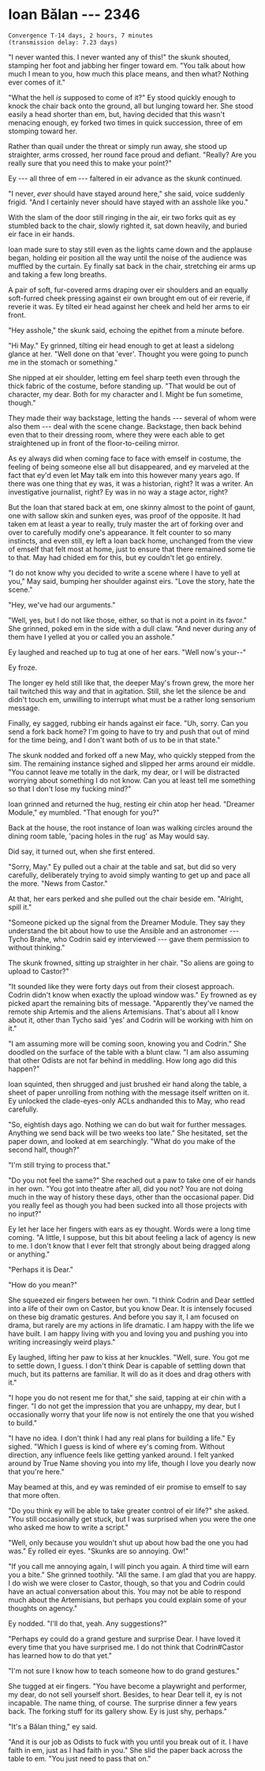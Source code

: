 # Ioan Bălan --- 2346

    Convergence T-14 days, 2 hours, 7 minutes
    (transmission delay: 7.23 days)

"I never wanted this. I never wanted any of this!" the skunk shouted, stamping her foot and jabbing her finger toward em. "You talk about how much I mean to you, how much this place means, and then what? Nothing ever comes of it."

"What the hell *is* supposed to come of it?" Ey stood quickly enough to knock the chair back onto the ground, all but lunging toward her. She stood easily a head shorter than em, but, having decided that this wasn't menacing enough, ey forked two times in quick succession, three of em stomping toward her.

Rather than quail under the threat or simply run away, she stood up straighter, arms crossed, her round face proud and defiant. "Really? Are you really sure that you need this to make your point?"

Ey --- all three of em --- faltered in eir advance as the skunk continued.

"I never, *ever* should have stayed around here," she said, voice suddenly frigid. "And I certainly never should have stayed with an asshole like you."

With the slam of the door still ringing in the air, eir two forks quit as ey stumbled back to the chair, slowly righted it, sat down heavily, and buried eir face in eir hands.

Ioan made sure to stay still even as the lights came down and the applause began, holding eir position all the way until the noise of the audience was muffled by the curtain. Ey finally sat back in the chair, stretching eir arms up and taking a few long breaths. 

A pair of soft, fur-covered arms draping over eir shoulders and an equally soft-furred cheek pressing against eir own brought em out of eir reverie, if reverie it was. Ey tilted eir head against her cheek and held her arms to eir front.

"Hey asshole," the skunk said, echoing the epithet from a minute before.

"Hi May." Ey grinned, tilting eir head enough to get at least a sidelong glance at her. "Well done on that 'ever'. Thought you were going to punch me in the stomach or something."

She nipped at eir shoulder, letting em feel sharp teeth even through the thick fabric of the costume, before standing up. "That would be out of character, my dear. Both for my character and I. Might be fun sometime, though."

They made their way backstage, letting the hands --- several of whom were also them --- deal with the scene change. Backstage, then back behind even that to their dressing room, where they were each able to get straightened up in front of the floor-to-ceiling mirror.

As ey always did when coming face to face with emself in costume, the feeling of being someone else all but disappeared, and ey marveled at the fact that ey'd even let May talk em into this however many years ago. If there was one thing that ey was, it was a historian, right? It was a writer. An investigative journalist, right? Ey was in no way a stage actor, right?

But the Ioan that stared back at em, one skinny almost to the point of gaunt, one with sallow skin and sunken eyes, was proof of the opposite. It had taken em at least a year to really, truly master the art of forking over and over to carefully modify one's appearance. It felt counter to so many instincts, and even still, ey left a Ioan back home, unchanged from the view of emself that felt most at home, just to ensure that there remained some tie to that. May had chided em for this, but ey couldn't let go entirely.

"I do not know why you decided to write a scene where I have to yell at you," May said, bumping her shoulder against eirs. "Love the story, hate the scene."

"Hey, we've had our arguments."

"Well, yes, but I do not like those, either, so that is not a point in its favor." She grinned, poked em in the side with a dull claw. "And never during any of them have I yelled at you or called you an asshole."

Ey laughed and reached up to tug at one of her ears. "Well now's your--"

Ey froze.

The longer ey held still like that, the deeper May's frown grew, the more her tail twitched this way and that in agitation. Still, she let the silence be and didn't touch em, unwilling to interrupt what must be a rather long sensorium message.

Finally, ey sagged, rubbing eir hands against eir face. "Uh, sorry. Can you send a fork back home? I'm going to have to try and push that out of mind for the time being, and I don't want both of us to be in that state."

The skunk nodded and forked off a new May, who quickly stepped from the sim. The remaining instance sighed and slipped her arms around eir middle. "You cannot leave me totally in the dark, my dear, or I will be distracted worrying about something I do not know. Can you at least tell me something so that I don't lose my fucking mind?"

Ioan grinned and returned the hug, resting eir chin atop her head. "Dreamer Module," ey mumbled. "That enough for you?"

Back at the house, the root instance of Ioan was walking circles around the dining room table, 'pacing holes in the rug' as May would say.

Did say, it turned out, when she first entered.

"Sorry, May." Ey pulled out a chair at the table and sat, but did so very carefully, deliberately trying to avoid simply wanting to get up and pace all the more. "News from Castor."

At that, her ears perked and she pulled out the chair beside em. "Alright, spill it."

"Someone picked up the signal from the Dreamer Module. They say they understand the bit about how to use the Ansible and an astronomer --- Tycho Brahe, who Codrin said ey interviewed --- gave them permission to without thinking."

The skunk frowned, sitting up straighter in her chair. "So aliens are going to upload to Castor?"

"It sounded like they were forty days out from their closest approach. Codrin didn't know when exactly the upload window was." Ey frowned as ey picked apart the remaining bits of message. "Apparently they've named the remote ship Artemis and the aliens Artemisians. That's about all I know about it, other than Tycho said 'yes' and Codrin will be working with him on it."

"I am assuming more will be coming soon, knowing you and Codrin." She doodled on the surface of the table with a blunt claw. "I am also assuming that other Odists are not far behind in meddling. How long ago did this happen?"

Ioan squinted, then shrugged and just brushed eir hand along the table, a sheet of paper unrolling from nothing with the message itself written on it. Ey unlocked the clade-eyes-only ACLs andhanded this to May, who read carefully.

"So, eightish days ago. Nothing we can do but wait for further messages. Anything we send back will be two weeks too late." She hesitated, set the paper down, and looked at em searchingly. "What do you make of the second half, though?"

"I'm still trying to process that."

"Do you not feel the same?" She reached out a paw to take one of eir hands in her own. "You got into theatre after all, did you not? You are not doing much in the way of history these days, other than the occasional paper. Did you really feel as though you had been sucked into all those projects with no input?"

Ey let her lace her fingers with ears as ey thought. Words were a long time coming. "A little, I suppose, but this bit about feeling a lack of agency is new to me. I don't know that I ever felt that strongly about being dragged along or anything."

"Perhaps it is Dear."

"How do you mean?"

She squeezed eir fingers between her own. "I think Codrin and Dear settled into a life of their own on Castor, but you know Dear. It is intensely focused on these big dramatic gestures. And before you say it, I am focused on drama, but rarely are my actions in life dramatic. I am happy with the life we have built. I am happy living with you and loving you and pushing you into writing increasingly weird plays."

Ey laughed, lifting her paw to kiss at her knuckles. "Well, sure. You got me to settle down, I guess. I don't think Dear is capable of settling down that much, but its patterns are familiar. It will do as it does and drag others with it."

"I hope you do not resent me for that," she said, tapping at eir chin with a finger. "I do not get the impression that you are unhappy, my dear, but I occasionally worry that your life now is not entirely the one that you wished to build."

"I have no idea. I don't think I had any real plans for building a life." Ey sighed. "Which I guess is kind of where ey's coming from. Without direction, any influence feels like getting yanked around. I felt yanked around by True Name shoving you into my life, though I love you dearly now that you're here."

May beamed at this, and ey was reminded of eir promise to emself to say that more often. 

"Do you think ey will be able to take greater control of eir life?" she asked. "You still occasionally get stuck, but I was surprised when you were the one who asked me how to write a script."

"Well, only because you wouldn't shut up about how bad the one you had was." Ey rolled eir eyes. "Skunks are so annoying. Ow!"

"If you call me annoying again, I will pinch you again. A third time will earn you a bite." She grinned toothily. "All the same. I am glad that you are happy. I do wish we were closer to Castor, though, so that you and Codrin could have an actual conversation about this. You may not be able to respond much about the Artemisians, but perhaps you could explain some of your thoughts on agency."

Ey nodded. "I'll do that, yeah. Any suggestions?"

"Perhaps ey could do a grand gesture and surprise Dear. I have loved it every time that you have surprised me. I do not think that Codrin#Castor has learned how to do that yet."

"I'm not sure I know how to teach someone how to do grand gestures."

She tugged at eir fingers. "You have become a playwright and performer, my dear, do not sell yourself short. Besides, to hear Dear tell it, ey is not incapable. The name thing, of course. The surprise dinner a few years back. The forking stuff for its gallery show. Ey is just shy, perhaps."

"It's a Bălan thing," ey said.

"And it is our job as Odists to fuck with you until you break out of it. I have faith in em, just as I had faith in you." She slid the paper back across the table to em. "You just need to pass that on."

